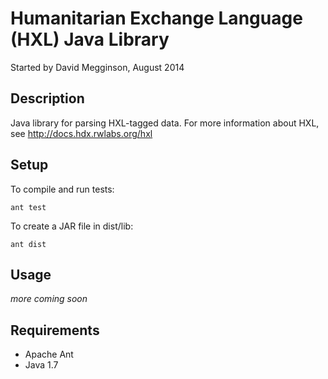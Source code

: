 # Humanitarian Exchange Language (HXL) Java Library

Started by David Megginson, August 2014


## Description

Java library for parsing HXL-tagged data.  For more information about HXL, see http://docs.hdx.rwlabs.org/hxl


## Setup

To compile and run tests:

```
ant test
```

To create a JAR file in dist/lib:

```
ant dist
```

## Usage

_more coming soon_

## Requirements

* Apache Ant
* Java 1.7
